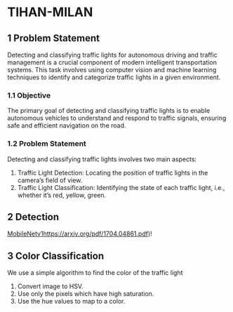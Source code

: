 # TIHAN-MILAN
## 1 Problem Statement
Detecting and classifying traffic lights for autonomous driving and traffic management
is a crucial component of modern intelligent transportation systems.
This task involves using computer vision and machine learning techniques to
identify and categorize traffic lights in a given environment.
### 1.1 Objective
The primary goal of detecting and classifying traffic lights is to enable autonomous
vehicles to understand and respond to traffic signals, ensuring safe
and efficient navigation on the road.
### 1.2 Problem Statement
Detecting and classifying traffic lights involves two main aspects:
  1. Traffic Light Detection: Locating the position of traffic lights in the
camera’s field of view.
  2. Traffic Light Classification: Identifying the state of each traffic light,
i.e., whether it’s red, yellow, green.

## 2 Detection
[MobileNetv1](https://arxiv.org/pdf/1704.04861.pdf)https://arxiv.org/pdf/1704.04861.pdf)!

## 3 Color Classification
We use a simple algorithm to find the color of the traffic light
  1. Convert image to HSV.
  2. Use only the pixels which have high saturation.
  3. Use the hue values to map to a color.
